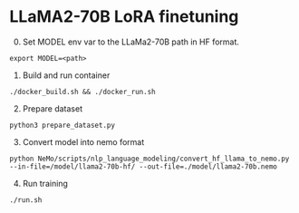 # LLaMA2-70B LoRA finetuning

0. Set MODEL env var to the LLaMa2-70B path in HF format.
```
export MODEL=<path>
```

1. Build and run container
```
./docker_build.sh && ./docker_run.sh
```

2. Prepare dataset
```
python3 prepare_dataset.py
```

3. Convert model into nemo format
```
python NeMo/scripts/nlp_language_modeling/convert_hf_llama_to_nemo.py --in-file=/model/llama2-70b-hf/ --out-file=./model/llama2-70b.nemo
```

4. Run training
```
./run.sh
```